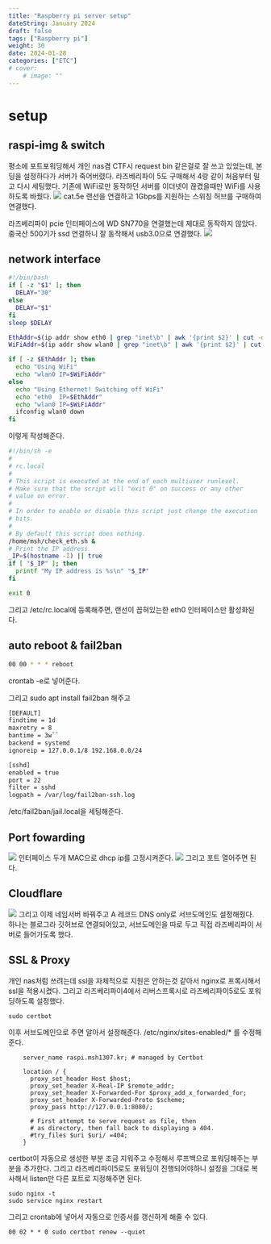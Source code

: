 ```yaml
---
title: "Raspberry pi server setup"
dateString: January 2024
draft: false
tags: ["Raspberry pi"]
weight: 30
date: 2024-01-28
categories: ["ETC"]
# cover:
    # image: ""
---
```


# setup
## raspi-img & switch 
평소에 포트포워딩해서 개인 nas겸 CTF시 request bin 같은걸로 잘 쓰고 있었는데, 본딩을 설정하다가 서버가 죽어버렸다.
라즈베리파이 5도 구매해서 4랑 같이 처음부터 밀고 다시 세팅했다.
기존에 WiFi로만 동작하던 서버를 이더넷이 끊켰을때만 WiFi를 사용하도록 바꿨다.
![](/blog/Raspberry_pi_setup/switch.jpg)
cat.5e 랜선을 연결하고 1Gbps를 지원하는 스위칭 허브를 구매하여 연결했다.

라즈베리파이 pcie 인터페이스에 WD SN770을 연결했는데 제대로 동작하지 않았다.
중국산 500기가 ssd 연결하니 잘 동작해서 usb3.0으로 연결했다.
![](/blog/Raspberry_pi_setup/serv.jpg)
## network interface
```bash
#!/bin/bash
if [ -z "$1" ]; then
  DELAY="30"
else
  DELAY="$1"
fi
sleep $DELAY

EthAddr=$(ip addr show eth0 | grep "inet\b" | awk '{print $2}' | cut -d/ -f1)
WiFiAddr=$(ip addr show wlan0 | grep "inet\b" | awk '{print $2}' | cut -d/ -f1)

if [ -z $EthAddr ]; then
  echo "Using WiFi"
  echo "wlan0 IP=$WiFiAddr"
else
  echo "Using Ethernet! Switching off WiFi"
  echo "eth0  IP=$EthAddr"
  echo "wlan0 IP=$WiFiAddr"
  ifconfig wlan0 down
fi
```
이렇게 작성해준다.
```bash
#!/bin/sh -e
#
# rc.local
#
# This script is executed at the end of each multiuser runlevel.
# Make sure that the script will "exit 0" on success or any other
# value on error.
#
# In order to enable or disable this script just change the execution
# bits.
#
# By default this script does nothing.
/home/msh/check_eth.sh &
# Print the IP address
_IP=$(hostname -I) || true
if [ "$_IP" ]; then
  printf "My IP address is %s\n" "$_IP"
fi

exit 0
```
그리고 /etc/rc.local에 등록해주면, 랜선이 꼽혀있는한 eth0 인터페이스만 활성화된다.
## auto reboot & fail2ban
```bash
00 00 * * * reboot
```
crontab -e로 넣어준다.

그리고 sudo apt install fail2ban 해주고 
```bash
[DEFAULT]
findtime = 1d
maxretry = 8
bantime = 3w``
backend = systemd
ignoreip = 127.0.0.1/8 192.168.0.0/24

[sshd]
enabled = true
port = 22
filter = sshd
logpath = /var/log/fail2ban-ssh.log
```
/etc/fail2ban/jail.local을 세팅해준다.

## Port fowarding
![](/blog/Raspberry_pi_setup/image-2.png)
인터페이스 두개 MAC으로 dhcp ip를 고정시켜준다.
![](/blog/Raspberry_pi_setup/image-3.png)
그리고 포트 열어주면 된다.

## Cloudflare
![](/blog/Raspberry_pi_setup/image-4.png)
그리고 이제 네임서버 바꿔주고 A 레코드 DNS only로 서브도메인도 설정해줬다.
하나는 블로그라 깃허브로 연결되어있고, 서브도메인을 따로 두고 직접 라즈베리파이 서버로 들어가도록 했다.

## SSL & Proxy
개인 nas처럼 쓰려는데 ssl을 자체적으로 지원은 안하는것 같아서 nginx로 프록시해서 ssl을 적용시켰다.
그리고 라즈베리파이4에서 리버스프록시로 라즈베리파이5로도 포워딩하도록 설정했다.

```
sudo certbot
```
이후 서브도메인으로 주면 알아서 설정해준다.
/etc/nginx/sites-enabled/* 를 수정해준다.

```
    server_name raspi.msh1307.kr; # managed by Certbot

    location / {
      proxy_set_header Host $host;
      proxy_set_header X-Real-IP $remote_addr;
      proxy_set_header X-Forwarded-For $proxy_add_x_forwarded_for;
      proxy_set_header X-Forwarded-Proto $scheme;
      proxy_pass http://127.0.0.1:8080/;

      # First attempt to serve request as file, then
      # as directory, then fall back to displaying a 404.
      #try_files $uri $uri/ =404;
    }
```
certbot이 자동으로 생성한 부분 조금 지워주고 수정해서 루프백으로 포워딩해주는 부분을 추가한다.
그리고 라즈베리파이5로도 포워딩이 진행되어야하니 설정을 그대로 복사해서 listen만 다른 포트로 지정해주면 된다.


```
sudo nginx -t
sudo service nginx restart
```

그리고 crontab에 넣어서 자동으로 인증서를 갱신하게 해줄 수 있다.
```
00 02 * * 0 sudo certbot renew --quiet
```
